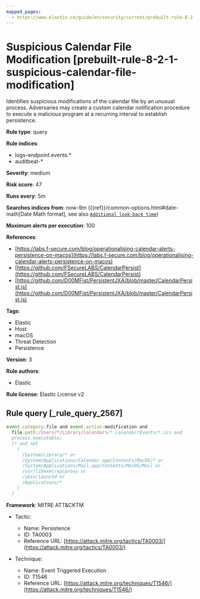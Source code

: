 ```yaml
---
mapped_pages:
  - https://www.elastic.co/guide/en/security/current/prebuilt-rule-8-2-1-suspicious-calendar-file-modification.html
---
```


# Suspicious Calendar File Modification [prebuilt-rule-8-2-1-suspicious-calendar-file-modification]

Identifies suspicious modifications of the calendar file by an unusual process. Adversaries may create a custom calendar notification procedure to execute a malicious program at a recurring interval to establish persistence.

**Rule type**: query

**Rule indices**:

* logs-endpoint.events.*
* auditbeat-*

**Severity**: medium

**Risk score**: 47

**Runs every**: 5m

**Searches indices from**: now-9m ({{ref}}/common-options.html#date-math[Date Math format], see also [`Additional look-back time`](docs-content://solutions/security/detect-and-alert/create-detection-rule.md#rule-schedule))

**Maximum alerts per execution**: 100

**References**:

* [https://labs.f-secure.com/blog/operationalising-calendar-alerts-persistence-on-macos](https://labs.f-secure.com/blog/operationalising-calendar-alerts-persistence-on-macos)
* [https://github.com/FSecureLABS/CalendarPersist](https://github.com/FSecureLABS/CalendarPersist)
* [https://github.com/D00MFist/PersistentJXA/blob/master/CalendarPersist.js](https://github.com/D00MFist/PersistentJXA/blob/master/CalendarPersist.js)

**Tags**:

* Elastic
* Host
* macOS
* Threat Detection
* Persistence

**Version**: 3

**Rule authors**:

* Elastic

**Rule license**: Elastic License v2

## Rule query [_rule_query_2567]

```js
event.category:file and event.action:modification and
  file.path:/Users/*/Library/Calendars/*.calendar/Events/*.ics and
  process.executable:
  (* and not
    (
      /System/Library/* or
      /System/Applications/Calendar.app/Contents/MacOS/* or
      /System/Applications/Mail.app/Contents/MacOS/Mail or
      /usr/libexec/xpcproxy or
      /sbin/launchd or
      /Applications/*
    )
  )
```

**Framework**: MITRE ATT&CKTM

* Tactic:

    * Name: Persistence
    * ID: TA0003
    * Reference URL: [https://attack.mitre.org/tactics/TA0003/](https://attack.mitre.org/tactics/TA0003/)

* Technique:

    * Name: Event Triggered Execution
    * ID: T1546
    * Reference URL: [https://attack.mitre.org/techniques/T1546/](https://attack.mitre.org/techniques/T1546/)



